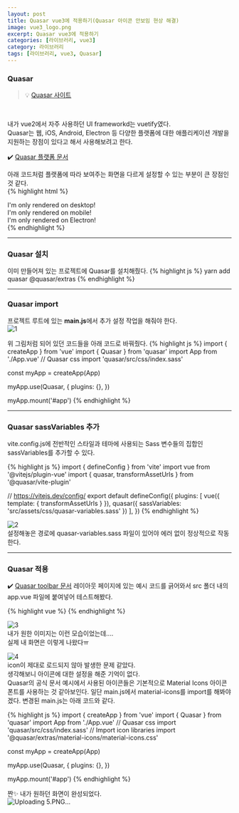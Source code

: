 ```yaml
---
layout: post
title: Quasar vue3에 적용하기(Quasar 아이콘 안보임 현상 해결)
image: vue3_logo.png
excerpt: Quasar vue3에 적용하기
categories: [라이브러리, vue3]
category: 라이브러리
tags: [라이브러리, vue3, Quasar]
---
```


### Quasar

> 💡 [Quasar 사이트](https://quasar.dev/start/vite-plugin)
<br/>

내가 vue2에서 자주 사용하던 UI frameworkd는 vuetify였다.  
Quasar는 웹, iOS, Android, Electron 등 다양한 플랫폼에 대한 애플리케이션 개발을 지원하는 장점이 있다고 해서 사용해보려고 한다.  

✔️ [Quasar 플랫폼 문서](https://quasar.dev/options/platform-detection)

아래 코드처럼 플랫폼에 따라 보여주는 화면을 다르게 설정할 수 있는 부분이 큰 장점인 것 같다.  
{% highlight html %}
<div v-if="$q.platform.is.desktop">
  I'm only rendered on desktop!
</div>

<div v-if="$q.platform.is.mobile">
  I'm only rendered on mobile!
</div>

<div v-if="$q.platform.is.electron">
  I'm only rendered on Electron!
</div>
{% endhighlight %}

--- 

### Quasar 설치

이미 만들어져 있는 프로젝트에 Quasar를 설치해줬다.
{% highlight js %}
yarn add quasar @quasar/extras
{% endhighlight %}

--- 

### Quasar import

프로젝트 루트에 있는 **main.js**에서 추가 설정 작업을 해줘야 한다.  
![1](https://github.com/DaYoung-woo/DaYoung-woo.github.io/assets/131967254/1f4bb21f-4d02-45f9-a4bf-69101e446f3f)
<br/>

위 그림처럼 되어 있던 코드들을 아래 코드로 바꿔줬다.
{% highlight js %}
import { createApp } from 'vue'
import { Quasar } from 'quasar'
import App from './App.vue'
// Quasar css
import 'quasar/src/css/index.sass'

const myApp = createApp(App)

myApp.use(Quasar, {
  plugins: {},
})

myApp.mount('#app')
{% endhighlight %}

--- 

### Quasar sassVariables 추가

vite.config.js에 전반적인 스타일과 테마에 사용되는 Sass 변수들의 집합인 sassVariables를 추가할 수 있다.


{% highlight js %}
import { defineConfig } from 'vite'
import vue from '@vitejs/plugin-vue'
import { quasar, transformAssetUrls } from '@quasar/vite-plugin'

// https://vitejs.dev/config/
export default defineConfig({
  plugins: 
  [
    vue({ template: { transformAssetUrls } }),
    quasar({ sassVariables: 'src/assets/css/quasar-variables.sass' })
  ],
})
{% endhighlight %}
<br/>

![2](https://github.com/DaYoung-woo/DaYoung-woo.github.io/assets/131967254/07b8c9a9-6373-469d-820d-2efa394dc32e)    
설정해놓은 경로에 quasar-variables.sass 파일이 있어야 에러 없이 정상적으로 작동한다.

---

### Quasar 적용

✔️ [Quasar  toolbar 문서](https://quasar.dev/layout/header-and-footer)
레이아웃 페이지에 있는 예시 코드를 긁어와서 src 폴더 내의 app.vue 파일에 붙여넣어 테스트해봤다.  

{% highlight vue %}
<template>
  <div >
    <q-layout view="lHh lpr lFf" container style="height: 400px" class="shadow-2 rounded-borders">
      <q-header elevated class="bg-cyan">
        <q-toolbar>
          <q-btn flat round dense icon="assignment_ind" />

          <q-space />

          <q-btn flat round dense icon="sim_card" class="q-mr-xs" />
          <q-btn flat round dense icon="gamepad" />
        </q-toolbar>

        <q-toolbar inset>
          <q-breadcrumbs active-color="white" style="font-size: 16px">
            <q-breadcrumbs-el label="Home" icon="home" />
            <q-breadcrumbs-el label="Components" icon="widgets" />
            <q-breadcrumbs-el label="Toolbar" />
          </q-breadcrumbs>
        </q-toolbar>
      </q-header>

      <q-page-container>
        <q-page class="q-pa-md">
          <p v-for="n in 15" :key="n">
            Lorem ipsum dolor sit amet consectetur adipisicing elit. Fugit nihil praesentium molestias a adipisci, dolore vitae odit, quidem consequatur optio voluptates asperiores pariatur eos numquam rerum delectus commodi perferendis voluptate?
          </p>
        </q-page>
      </q-page-container>
    </q-layout>
  </div>
</template>
{% endhighlight %}
<br/>

![3](https://github.com/DaYoung-woo/DaYoung-woo.github.io/assets/131967254/8bad9b38-4b5c-451c-98ba-a9eb0a6cad1c)  
내가 원한 이미지는 이런 모습이었는데....  
실제 내 화면은 이렇게 나왔다ㅠ

![4](https://github.com/DaYoung-woo/DaYoung-woo.github.io/assets/131967254/b917cdf4-e50e-4673-9847-8d727e7ba4f2)    
icon이 제대로 로드되지 않아 발생한 문제 같았다.  
생각해보니 아이콘에 대한 설정을 해준 기억이 없다.  
Quasar의 공식 문서 예시에서 사용된 아이콘들은 기본적으로 Material Icons 아이콘 폰트를 사용하는 것 같아보인다.
일단 main.js에서 material-icons를 import를 해봐야겠다.
변경된 main.js는 아래 코드와 같다.

{% highlight js %}
import { createApp } from 'vue'
import { Quasar } from 'quasar'
import App from './App.vue'
// Quasar css
import 'quasar/src/css/index.sass'
// Import icon libraries
import '@quasar/extras/material-icons/material-icons.css'

const myApp = createApp(App)

myApp.use(Quasar, {
  plugins: {},
})

myApp.mount('#app')
{% endhighlight %}

짠✨ 내가 원하던 화면이 완성되었다.   
![Uploading 5.PNG…]()
